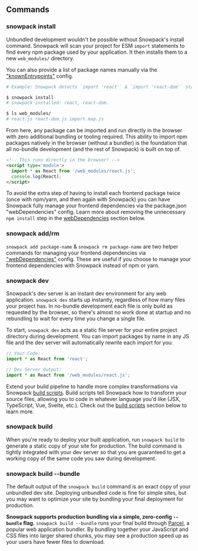 ## Commands

### snowpack install

Unbundled development wouldn't be possible without Snowpack's install command. Snowpack will scan your project for ESM `import` statements to find every npm package used by your application. It then installs them to a new `web_modules/` directory. 

You can also provide a list of package names manually via the ["knownEntrypoints"](#all-config-options) config.

``` bash
# Example: Snowpack detects `import 'react'` & `import 'react-dom'` statements in your "src/" code.

$ snowpack install
# snowpack installed: react, react-dom.

$ ls web_modules/
# react.js react-dom.js import.map.js
```

From here, any package can be imported and run directly in the browser with zero additional bundling or tooling required. This ability to import npm packages natively in the browser (without a bundler) is the foundation that all no-bundle development (and the rest of Snowpack) is built on top of.

``` html
<!-- This runs directly in the browser! -->
<script type='module'>
  import * as React from '/web_modules/react.js';
  console.log(React);
</script>
```

To avoid the extra step of having to install each frontend package twice (once with npm/yarn, and then again with Snowpack) you can have Snowpack fully manage your frontend dependencies via the package.json "webDependencies" config. Learn more about removing the unnecessary `npm install` step in the [webDependencies](#webdependencies) section below.

### snowpack add/rm

`snowpack add package-name` & `snowpack rm package-name` are two helper commands for managing your frontend dependencies via ["webDependencies"](#webdependencies) config. These are useful if you choose to manage your frontend dependencies with Snowpack instead of npm or yarn. 

### snowpack dev

Snowpack's dev server is an instant dev environment for any web application. `snowpack dev` starts up instantly, regardless of how many files your project has. In no-bundle development each file is only build as requested by the browser, so there's almost no work done at startup and no rebundling to wait for every time you change a single file. 

To start, `snowpack dev` acts as a static file server for your entire project directory during development. You can import packages by name in any JS file and the dev server will automatically rewrite each import for you:

``` js
// Your Code:
import * as React from 'react';

// Dev Server Output:
import * as React from '/web_modules/react.js';
```

Extend your build pipeline to handle more complex transformations via Snowpack [build scripts](#build-scripts). Build scripts tell Snowpack how to transform your source files, allowing you to code in whatever language you'd like (JSX, TypeScript, Vue, Svelte, etc.). Check out the [build scripts](#build-scripts) section below to learn more.

### snowpack build

When you're ready to deploy your built application, run `snowpack build` to generate a static copy of your site for production. The build command is tightly integrated with your dev server so that you are guaranteed to get a working copy of the same code you saw during development.

### snowpack build --bundle

The default output of the `snowpack build` command is an exact copy of your unbundled dev site. Deploying unbundled code is fine for simple sites, but you may want to optimize your site by bundling your final deployment for production. 

**Snowpack supports production bundling via a simple, zero-config `--bundle` flag.** `snowpack build --bundle` runs your final build through [Parcel](https://parceljs.org/), a popular web application bundler. By bundling together your JavaScript and CSS files into larger shared chunks, you may see a production speed up as your users have fewer files to download.
